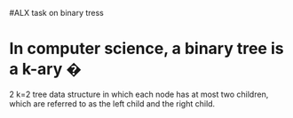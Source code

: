 #ALX task on binary tress

In computer science, a binary tree is a k-ary 
�
=
2
k=2 tree data structure in which each node has at most two children, which are referred to as the left child and the right child.
